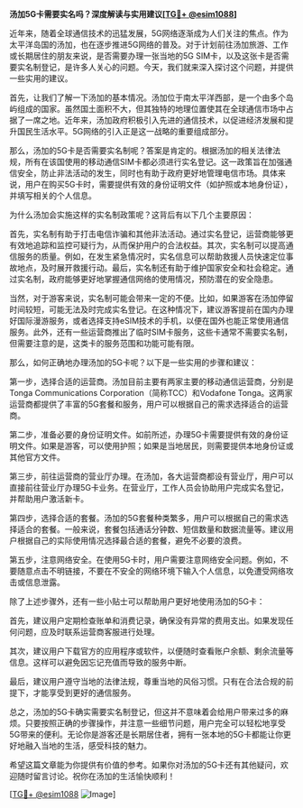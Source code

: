 **汤加5G卡需要实名吗？深度解读与实用建议[[TG💪+ @esim1088](https://t.me/s/esim1088)]**

近年来，随着全球通信技术的迅猛发展，5G网络逐渐成为人们关注的焦点。作为太平洋岛国的汤加，也在逐步推进5G网络的普及。对于计划前往汤加旅游、工作或长期居住的朋友来说，是否需要办理一张当地的5G SIM卡，以及这张卡是否需要实名制登记，是许多人关心的问题。今天，我们就来深入探讨这个问题，并提供一些实用的建议。

首先，让我们了解一下汤加的基本情况。汤加位于南太平洋西部，是一个由多个岛屿组成的国家。虽然国土面积不大，但其独特的地理位置使其在全球通信市场中占据了一席之地。近年来，汤加政府积极引入先进的通信技术，以促进经济发展和提升国民生活水平。5G网络的引入正是这一战略的重要组成部分。

那么，汤加的5G卡是否需要实名制呢？答案是肯定的。根据汤加的相关法律法规，所有在该国使用的移动通信SIM卡都必须进行实名登记。这一政策旨在加强通信安全，防止非法活动的发生，同时也有助于政府更好地管理电信市场。具体来说，用户在购买5G卡时，需要提供有效的身份证明文件（如护照或本地身份证），并填写相关的个人信息。

为什么汤加会实施这样的实名制政策呢？这背后有以下几个主要原因：

首先，实名制有助于打击电信诈骗和其他非法活动。通过实名登记，运营商能够更有效地追踪和监控可疑行为，从而保护用户的合法权益。其次，实名制可以提高通信服务的质量。例如，在发生紧急情况时，实名信息可以帮助救援人员快速定位事故地点，及时展开救援行动。最后，实名制还有助于维护国家安全和社会稳定。通过实名制，政府能够更好地掌握通信网络的使用情况，预防潜在的安全隐患。

当然，对于游客来说，实名制可能会带来一定的不便。比如，如果游客在汤加停留时间较短，可能无法及时完成实名登记。在这种情况下，建议游客提前在国内办理好国际漫游服务，或者选择支持eSIM技术的手机，以便在国外也能正常使用通信服务。此外，还有一些运营商推出了临时SIM卡服务，这些卡通常不需要实名制，但需要注意的是，这类卡的服务范围和功能可能有限。

那么，如何正确地办理汤加的5G卡呢？以下是一些实用的步骤和建议：

第一步，选择合适的运营商。汤加目前主要有两家主要的移动通信运营商，分别是Tonga Communications Corporation（简称TCC）和Vodafone Tonga。这两家运营商都提供了丰富的5G套餐和服务，用户可以根据自己的需求选择适合的运营商。

第二步，准备必要的身份证明文件。如前所述，办理5G卡需要提供有效的身份证明文件。如果是游客，可以使用护照；如果是当地居民，则需要提供本地身份证或其他官方文件。

第三步，前往运营商的营业厅办理。在汤加，各大运营商都设有营业厅，用户可以直接前往营业厅办理5G卡业务。在营业厅，工作人员会协助用户完成实名登记，并帮助用户激活新卡。

第四步，选择合适的套餐。汤加的5G套餐种类繁多，用户可以根据自己的需求选择适合的套餐。一般来说，套餐包括通话分钟数、短信数量和数据流量等。建议用户根据自己的实际使用情况选择最合适的套餐，避免不必要的浪费。

第五步，注意网络安全。在使用5G卡时，用户需要注意网络安全问题。例如，不要随意点击不明链接，不要在不安全的网络环境下输入个人信息，以免遭受网络攻击或信息泄露。

除了上述步骤外，还有一些小贴士可以帮助用户更好地使用汤加的5G卡：

首先，建议用户定期检查账单和消费记录，确保没有异常的费用支出。如果发现任何问题，应及时联系运营商客服进行处理。

其次，建议用户下载官方的应用程序或软件，以便随时查看账户余额、剩余流量等信息。这样可以避免因忘记充值而导致的服务中断。

最后，建议用户遵守当地的法律法规，尊重当地的风俗习惯。只有在合法合规的前提下，才能享受到更好的通信服务。

总之，汤加的5G卡确实需要实名制登记，但这并不意味着会给用户带来过多的麻烦。只要按照正确的步骤操作，并注意一些细节问题，用户完全可以轻松地享受5G带来的便利。无论你是游客还是长期居住者，拥有一张本地的5G卡都能让你更好地融入当地的生活，感受科技的魅力。

希望这篇文章能为你提供有价值的参考。如果你对汤加的5G卡还有其他疑问，欢迎随时留言讨论。祝你在汤加的生活愉快顺利！

[[TG💪+ @esim1088](https://t.me/s/esim1088) ![Image](https://i.postimg.cc/4NQfJmqS/Snipaste-2025-05-13-00-14-12.png)]
